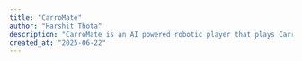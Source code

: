 ```yaml
---
title: "CarroMate"
author: "Harshit Thota"
description: "CarroMate is an AI powered robotic player that plays Carrom, flicking, strategizing, and competiting with human-like precision and skill"
created_at: "2025-06-22"
---
```

